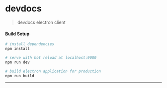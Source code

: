 # devdocs

> devdocs electron client

#### Build Setup

``` bash
# install dependencies
npm install

# serve with hot reload at localhost:9080
npm run dev

# build electron application for production
npm run build

```

---
